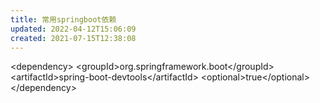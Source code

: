 ```yaml
---
title: 常用springboot依赖
updated: 2022-04-12T15:06:09
created: 2021-07-15T12:38:08
---
```


\<dependency\>
\<groupId\>org.springframework.boot\</groupId\>
\<artifactId\>spring-boot-devtools\</artifactId\>
\<optional\>true\</optional\>
\</dependency\>
